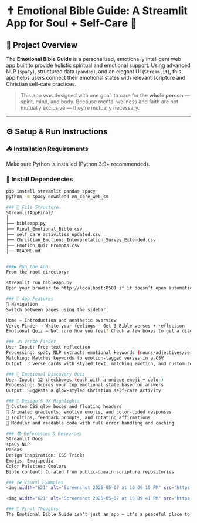 # ✝️ Emotional Bible Guide: A Streamlit App for Soul + Self-Care 🌈

## 🧠 Project Overview

The **Emotional Bible Guide** is a personalized, emotionally intelligent web app built to provide holistic spiritual and emotional support. Using advanced NLP (`spaCy`), structured data (`pandas`), and an elegant UI (`Streamlit`), this app helps users connect their emotional states with relevant scripture and Christian self-care practices.

> This app was designed with one goal: to care for the **whole person** — spirit, mind, and body. Because mental wellness and faith are not mutually exclusive — they’re mutually necessary.

---

## ⚙️ Setup & Run Instructions

### 📥 Installation Requirements

Make sure Python is installed (Python 3.9+ recommended).

### 🔧 Install Dependencies

```bash
pip install streamlit pandas spacy
python -m spacy download en_core_web_sm

### 📁 File Structure
StreamlitAppFinal/
│
├── bibleapp.py
├── Final_Emotional_Bible.csv
├── self_care_activities_updated.csv
├── Christian_Emotions_Interpretation_Survey_Extended.csv
├── Emotion_Quiz_Prompts.csv
├── README.md


###▶️ Run the App
From the root directory:

streamlit run bibleapp.py
Open your browser to http://localhost:8501 if it doesn’t open automatically.

### 🌟 App Features
🧭 Navigation
Switch between pages using the sidebar:

Home – Introduction and aesthetic overview
Verse Finder – Write your feelings → Get 3 Bible verses + reflection
Emotional Quiz – Not sure how you feel? Check a few boxes to get a diagnosis + self-care suggestion

### ✍️ Verse Finder
User Input: Free-text reflection
Processing: spaCy NLP extracts emotional keywords (nouns/adjectives/verbs)
Matching: Matches keywords to emotion-tagged verses in a CSV
Output: 3 verse cards with styled text, matching emotion, and custom reflections

### 🌈 Emotional Discovery Quiz
User Input: 12 checkboxes (each with a unique emoji + color)
Processing: Scores your top emotional state based on answers
Output: Suggests a glow-styled Christian self-care activity

### 🎨 Design & UX Highlights
🌸 Custom CSS glow boxes and floating headers
🌈 Animated gradients, emotive emojis, and color-coded responses
💬 Tooltips, feedback prompts, and rotating affirmations
🧩 Modular and readable code with full error handling and caching

### 📚 References & Resources
Streamlit Docs
spaCy NLP
Pandas
Design inspiration: CSS Tricks
Emojis: Emojipedia
Color Palettes: Coolors
Bible content: Curated from public-domain scripture repositories

### 🖼️ Visual Examples
<img width="621" alt="Screenshot 2025-05-07 at 10 09 15 PM" src="https://github.com/user-attachments/assets/73eedad7-3b96-4e78-ba13-e70b351b6860" />

<img width="621" alt="Screenshot 2025-05-07 at 10 09 41 PM" src="https://github.com/user-attachments/assets/3b182f32-610c-49e1-a33d-a5c2c5201678" />

### 🙌 Final Thoughts
The Emotional Bible Guide isn’t just an app — it’s a peaceful place to feel, reflect, and heal. Whether you’re experiencing spiritual highs or emotional lows, this app brings God’s word into your everyday emotional vocabulary.



